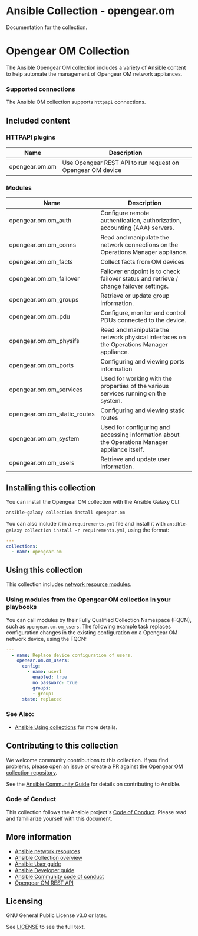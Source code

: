 # Ansible Collection - opengear.om

Documentation for the collection.

# Opengear OM Collection

The Ansible Opengear OM collection includes a variety of Ansible content to help automate the management of Opengear OM network appliances.

### Supported connections
The Ansible OM collection supports ``httpapi``  connections.

## Included content

<!--start collection content-->
### HTTPAPI plugins
Name | Description
--- | ---
opengear.om.om|Use Opengear REST API to run request on Opengear OM device

### Modules
Name | Description
--- | ---
opengear.om.om_auth|Configure remote authentication, authorization, accounting (AAA) servers.
opengear.om.om_conns|Read and manipulate the network connections on the Operations Manager appliance.
opengear.om.om_facts|Collect facts from OM devices
opengear.om.om_failover|Failover endpoint is to check failover status and retrieve / change failover settings.
opengear.om.om_groups|Retrieve or update group information.
opengear.om.om_pdu|Configure, monitor and control PDUs connected to the device.
opengear.om.om_physifs|Read and manipulate the network physical interfaces on the Operations Manager appliance.
opengear.om.om_ports|Configuring and viewing ports information
opengear.om.om_services|Used for working with the properties of the various services running on the system.
opengear.om.om_static_routes|Configuring and viewing static routes
opengear.om.om_system|Used for configuring and accessing information about the Operations Manager appliance itself.
opengear.om.om_users|Retrieve and update user information.

<!--end collection content-->
## Installing this collection

You can install the Opengear OM collection with the Ansible Galaxy CLI:

    ansible-galaxy collection install opengear.om

You can also include it in a `requirements.yml` file and install it with `ansible-galaxy collection install -r requirements.yml`, using the format:

```yaml
---
collections:
  - name: opengear.om
```
## Using this collection


This collection includes [network resource modules](https://docs.ansible.com/ansible/latest/network/user_guide/network_resource_modules.html).

### Using modules from the Opengear OM collection in your playbooks

You can call modules by their Fully Qualified Collection Namespace (FQCN), such as `opengear.om.om_users`.
The following example task replaces configuration changes in the existing configuration on a Opengear OM network device, using the FQCN:

```yaml
---
  - name: Replace device configuration of users.
    openear.om.om_users:
      config:
        - name: user1
          enabled: true
          no_password: true
          groups:
          - group1
      state: replaced

```

### See Also:

* [Ansible Using collections](https://docs.ansible.com/ansible/latest/user_guide/collections_using.html) for more details.

## Contributing to this collection

We welcome community contributions to this collection. If you find problems, please open an issue or create a PR against the [Opengear OM collection repository](https://github.com/opengear/opengear.om). 

See the [Ansible Community Guide](https://docs.ansible.com/ansible/latest/community/index.html) for details on contributing to Ansible.

### Code of Conduct
This collection follows the Ansible project's
[Code of Conduct](https://docs.ansible.com/ansible/devel/community/code_of_conduct.html).
Please read and familiarize yourself with this document.

## More information

- [Ansible network resources](https://docs.ansible.com/ansible/latest/network/getting_started/network_resources.html)
- [Ansible Collection overview](https://github.com/ansible-collections/overview)
- [Ansible User guide](https://docs.ansible.com/ansible/latest/user_guide/index.html)
- [Ansible Developer guide](https://docs.ansible.com/ansible/latest/dev_guide/index.html)
- [Ansible Community code of conduct](https://docs.ansible.com/ansible/latest/community/code_of_conduct.html)
- [Opengear OM REST API](https://ftp.opengear.com/download/api/operations_manager/og-rest-api-specification-v2-ngcs.html)

## Licensing

GNU General Public License v3.0 or later.

See [LICENSE](https://www.gnu.org/licenses/gpl-3.0.txt) to see the full text.
